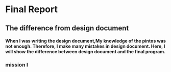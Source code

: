 # Final Report
## The difference from design document
#### When I was writing the design document,My knowledge of the pintos was not enough. Therefore, I make many mistakes in design document. Here, I will show the difference between design document and the final program. 
### mission I

